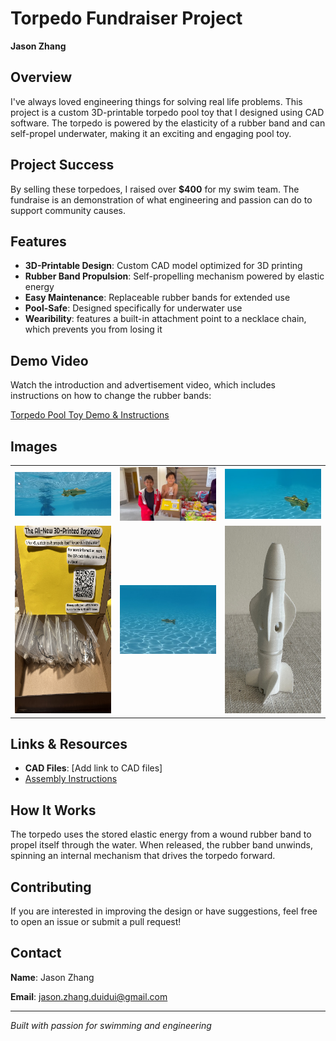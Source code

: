 # Torpedo Fundraiser Project
**Jason Zhang**

## Overview

I've always loved engineering things for solving real life problems. This project is a custom 3D-printable torpedo pool toy that I designed using CAD software. The torpedo is powered by the elasticity of a rubber band and can self-propel underwater, making it an exciting and engaging pool toy.

## Project Success

By selling these torpedoes, I raised over **$400** for my swim team. The fundraise is an demonstration of what engineering and passion can do to support community causes.

## Features

- **3D-Printable Design**: Custom CAD model optimized for 3D printing
- **Rubber Band Propulsion**: Self-propelling mechanism powered by elastic energy
- **Easy Maintenance**: Replaceable rubber bands for extended use
- **Pool-Safe**: Designed specifically for underwater use
- **Wearibility**: features a built-in attachment point to a necklace chain, which prevents you from losing it

## Demo Video

Watch the introduction and advertisement video, which includes instructions on how to change the rubber bands:

 [Torpedo Pool Toy Demo & Instructions](https://www.youtube.com/watch?v=7xv1Zauf7r4)

## Images
<div align="center">
<table>
  <tr>
    <td align="center">
      <img src="Images/Screenshot 2025-10-18 103714.png" width="300">
    </td>
    <td align="center">
      <img src="Images/IMG_0514.jpg" width="300">
    </td>
    <td align="center">
      <img src="Images/Screenshot 2025-10-18 103821.png" width="300">
    </td>
  </tr>
  <tr>
    <td align="center">
      <img src="Images/IMG_1273.jpg" width="200" height = "300">
    </td>
    <td align="center">
      <img src="Images/Screenshot 2025-10-18 103731.png" width="300">
    </td>
    <td align="center">
      <img src="Images/IMG_1179.jpg" width="200" height = "300">
    </td>
  </tr>
</table>
</div>

## Links & Resources

- **CAD Files**: [Add link to CAD files]
- [Assembly Instructions](https://youtu.be/7xv1Zauf7r4?t=41)

## How It Works

The torpedo uses the stored elastic energy from a wound rubber band to propel itself through the water. When released, the rubber band unwinds, spinning an internal mechanism that drives the torpedo forward.

## Contributing

If you are interested in improving the design or have suggestions, feel free to open an issue or submit a pull request!

## Contact

**Name**: Jason Zhang

**Email**: jason.zhang.duidui@gmail.com

---

*Built with passion for swimming and engineering*
